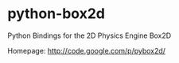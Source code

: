 python-box2d
============

Python Bindings for the 2D Physics Engine Box2D

Homepage: http://code.google.com/p/pybox2d/

